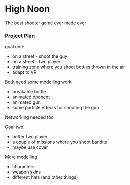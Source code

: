 # High Noon
The best shooter game ever made ever

### Project Plan ###
goal one:
- on a street - shoot the guy
- on a street - two player
- training zone where you shoot bottles thrown in the air
- adapt to VR

Both need some modelling work
- breakable bottle
- animated oponent
- animated gun
- some particle effects for shooting the gun

Networking needed too

Goal two:
- better two player
- a couple of missions where you shoot bandits
- maybe use cover

More modelling
- characters
- weapon skins
- different hats (and other things)
